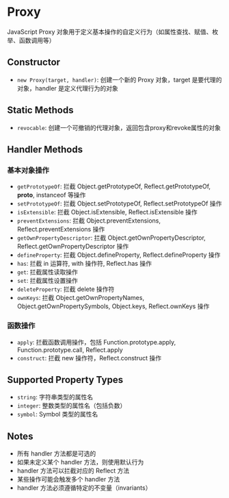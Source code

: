 # Proxy

JavaScript Proxy 对象用于定义基本操作的自定义行为（如属性查找、赋值、枚举、函数调用等）

## Constructor

- `new Proxy(target, handler)`: 创建一个新的 Proxy 对象，target 是要代理的对象，handler 是定义代理行为的对象

## Static Methods

- `revocable`: 创建一个可撤销的代理对象，返回包含proxy和revoke属性的对象

## Handler Methods

### 基本对象操作

- `getPrototypeOf`: 拦截 Object.getPrototypeOf, Reflect.getPrototypeOf, __proto__, instanceof 等操作
- `setPrototypeOf`: 拦截 Object.setPrototypeOf, Reflect.setPrototypeOf 操作
- `isExtensible`: 拦截 Object.isExtensible, Reflect.isExtensible 操作
- `preventExtensions`: 拦截 Object.preventExtensions, Reflect.preventExtensions 操作
- `getOwnPropertyDescriptor`: 拦截 Object.getOwnPropertyDescriptor, Reflect.getOwnPropertyDescriptor 操作
- `defineProperty`: 拦截 Object.defineProperty, Reflect.defineProperty 操作
- `has`: 拦截 in 运算符, with 操作符, Reflect.has 操作
- `get`: 拦截属性读取操作
- `set`: 拦截属性设置操作
- `deleteProperty`: 拦截 delete 操作符
- `ownKeys`: 拦截 Object.getOwnPropertyNames, Object.getOwnPropertySymbols, Object.keys, Reflect.ownKeys 操作

### 函数操作

- `apply`: 拦截函数调用操作，包括 Function.prototype.apply, Function.prototype.call, Reflect.apply
- `construct`: 拦截 new 操作符，Reflect.construct 操作

## Supported Property Types

- `string`: 字符串类型的属性名
- `integer`: 整数类型的属性名（包括负数）
- `symbol`: Symbol 类型的属性名

## Notes

- 所有 handler 方法都是可选的
- 如果未定义某个 handler 方法，则使用默认行为
- handler 方法可以拦截对应的 Reflect 方法
- 某些操作可能会触发多个 handler 方法
- handler 方法必须遵循特定的不变量（invariants） 